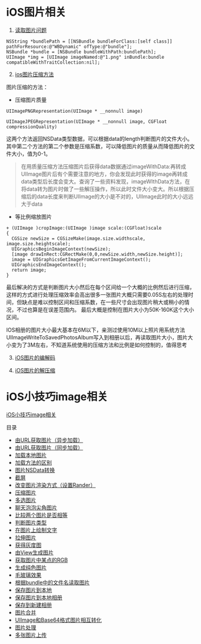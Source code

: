 # iOS图片相关

1. [读取图片问题](https://www.jianshu.com/p/d77f2125696c)

```objc
NSString *bundlePath = [[NSBundle bundleForClass:[self class]] pathForResource:@"WBDynamic" ofType:@"bundle"];
NSBundle *bundle = [NSBundle bundleWithPath:bundlePath];
UIImage *img = [UIImage imageNamed:@"1.png" inBundle:bundle compatibleWithTraitCollection:nil];
```



2. [ios图片压缩方法](https://www.jianshu.com/p/bfd3a95dc579)

图片压缩的方法：

-  压缩图片质量

`UIImagePNGRepresentation(UIImage * __nonnull image)`

`UIImageJPEGRepresentation(UIImage * __nonnull image, CGFloat compressionQuality)`

这两个方法返回NSData类型数据，可以根据data的length判断图片的文件大小。其中第二个方法的第二个参数是压缩系数，可以降低图片的质量从而降低图片的文件大小，值为0-1。

> 在用质量压缩方法压缩图片后获得data数据通过imageWithData:再转成UIImage图片后有个需要注意的地方，你会发现此时获得的image再转成data类型后长度会变大。查询了一些资料发现，imageWIthData方法，在将data转为图片时做了一些解压操作，所以此时文件大小变大。所以根据压缩后的data长度来判断UIImage的大小是不对的，UIImage此时的大小远远大于data

- 等比例缩放图片

```objc
+ (UIImage )cropImage:(UIImage )image scale:(CGFloat)scale
{
  CGSize newSize = CGSizeMake(image.size.widthscale, image.size.heightscale);
  UIGraphicsBeginImageContext(newSize);
  [image drawInRect:CGRectMake(0,0,newSize.width,newSize.height)];
  image = UIGraphicsGetImageFromCurrentImageContext();
  UIGraphicsEndImageContext();
  return image;
}
```

最后解决的方式是判断图片大小然后在每个区间给一个大概的比例然后进行压缩，这样的方式进行处理压缩效率会高出很多一张图片大概只需要0.05S左右的处理时间，但缺点是难以控制区间和压缩系数，在一些尺寸会出现图片稍大或稍小的情况，不过也算是在误差范围内。
最后大概是控制在图片大小为50K-160K这个大小区间。

IOS相册的图片大小最大基本在6M以下，亲测过使用10M以上照片用系统方法UIImageWriteToSavedPhotosAlbum写入到相册以后，再读取图片大小，图片大小变为了3M左右，不知道系统使用的压缩方法和比例是如何控制的，值得思考



3. [iOS图片的编解码](https://juejin.cn/post/6847902216540389390#heading-9)

4. [iOS图片的解压缩](https://www.cnblogs.com/dins/p/ios-tu-pian.html)



# iOS小技巧image相关

[iOS小技巧image相关](https://juejin.cn/post/6959803254976806942)

目录

- [由URL获取图片（异步加载）](https://juejin.cn/post/6959803254976806942#heading-0)
- [由URL获取图片（同步加载）](https://juejin.cn/post/6959803254976806942#heading-1)
- [加载本地图片](https://juejin.cn/post/6959803254976806942#heading-2)
- [加载方法的区别](https://juejin.cn/post/6959803254976806942#heading-3)
- [图片NSData转换](https://juejin.cn/post/6959803254976806942#heading-4)
- [截屏](https://juejin.cn/post/6959803254976806942#heading-5)
- [改变图片渲染方式（设置Rander）](https://juejin.cn/post/6959803254976806942#heading-6)
- [压缩图片](https://juejin.cn/post/6959803254976806942#heading-7)
- [多选图片](https://juejin.cn/post/6959803254976806942#heading-8)
- [聊天泡泡尖角图片](https://juejin.cn/post/6959803254976806942#heading-9)
- [比较两个图片是否相等](https://juejin.cn/post/6959803254976806942#heading-10)
- [判断图片类型](https://juejin.cn/post/6959803254976806942#heading-11)
- [在图片上绘制文字](https://juejin.cn/post/6959803254976806942#heading-12)
- [拉伸图片](https://juejin.cn/post/6959803254976806942#heading-13)
- [获得灰度图](https://juejin.cn/post/6959803254976806942#heading-14)
- [由View生成图片](https://juejin.cn/post/6959803254976806942#heading-15)
- [获取图片中某点的RGB](https://juejin.cn/post/6959803254976806942#heading-16)
- [生成纯色图片](https://juejin.cn/post/6959803254976806942#heading-17)
- [毛玻璃效果](https://juejin.cn/post/6959803254976806942#heading-18)
- [根据bundle中的文件名读取图片](https://juejin.cn/post/6959803254976806942#heading-19)
- [保存图片到本地](https://juejin.cn/post/6959803254976806942#heading-20)
- [保存图片到本地相册](https://juejin.cn/post/6959803254976806942#heading-21)
- [保存到新建相册](https://juejin.cn/post/6959803254976806942#heading-22)
- [图片合并](https://juejin.cn/post/6959803254976806942#heading-23)
- [UIImage和Base64格式图片相互转化](https://juejin.cn/post/6959803254976806942#heading-24)
- [图片处理](https://juejin.cn/post/6959803254976806942#heading-25)
- [多张图片上传](https://juejin.cn/post/6959803254976806942#heading-26)
